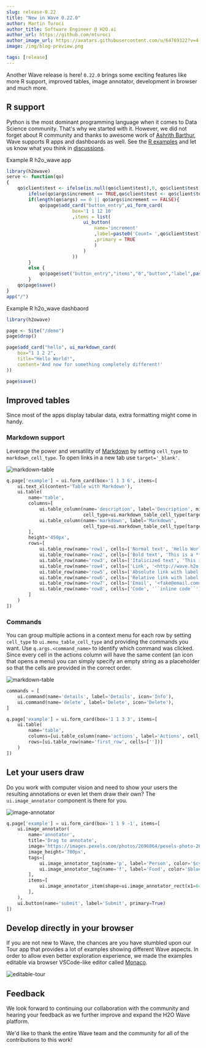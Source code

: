 ```yaml
---
slug: release-0.22
title: "New in Wave 0.22.0"
author: Martin Turoci
author_title: Software Engineer @ H2O.ai
author_url: https://github.com/mturoci
author_image_url: https://avatars.githubusercontent.com/u/64769322?v=4
image: /img/blog-preview.png

tags: [release]
---
```


Another Wave release is here! `0.22.0` brings some exciting features like more R support, improved tables, image annotator, development in browser and much more.

<!--truncate-->

## R support

Python is the most dominant programming language when it comes to Data Science community. That's why we started with it. However, we did not forget about R community and thanks to awesome work of [Ashrith Barthur](https://github.com/ashrith), Wave supports R apps and dashboards as well. See the [R examples](https://github.com/h2oai/wave/tree/master/r/R/examples) and let us know what you think in [discussions](https://github.com/h2oai/wave/discussions).


Example R h2o_wave app
```r
library(h2owave)
serve <- function(qo)
{
    qo$client$test <- ifelse(is.null(qo$client$test),0, qo$client$test)
        ifelse(qo$args$increment == TRUE,qo$client$test <- qo$client$test + 1,qo$client$test <- 0)
        if(length(qo$args) == 0 || qo$args$increment == FALSE){
            qo$page$add_card("button_entry",ui_form_card(
                        box='1 1 12 10'
                        ,items = list(
                            ui_button(
                                name='increment'
                                ,label=paste0('Count= ',qo$client$test)
                                ,primary = TRUE
                                )
                            )
                        ))
        }
        else {
            qo$page$set("button_entry","items","0","button","label",paste0("Count=",qo$client$test))
        }
    qo$page$save()
}
app("/")

```

Example R h2o_wave dashbaord

```r
library(h2owave)

page <- Site("/demo")
page$drop()

page$add_card("hello", ui_markdown_card(
    box="1 1 2 2",
    title="Hello World!",
    content='And now for something completely different!'
))

page$save()
```

## Improved tables

Since most of the apps display tabular data, extra formatting might come in handy.

### Markdown support

Leverage the power and versatility of [Markdown](https://www.markdownguide.org/) by setting `cell_type` to `markdown_cell_type`.
To open links in a new tab use `target='_blank'`.

![markdown-table](assets/2022-05-31/markdown-table.png)

```py
q.page['example'] = ui.form_card(box='1 1 3 6', items=[
    ui.text_xl(content='Table with Markdown'),
    ui.table(
        name='table',
        columns=[
            ui.table_column(name='description', label='Description', min_width='200',
                            cell_type=ui.markdown_table_cell_type(target='_blank')),
            ui.table_column(name='markdown', label='Markdown',
                            cell_type=ui.markdown_table_cell_type(target='_blank')),
        ],
        height='450px',
        rows=[
            ui.table_row(name='row1', cells=['Normal text', 'Hello World!']),
            ui.table_row(name='row2', cells=['Bold text', 'This is a **bold** text.']),
            ui.table_row(name='row3', cells=['Italicized text', 'This is a _italicized_ text.']),
            ui.table_row(name='row4', cells=['Link', '<http://wave.h2o.ai>']),
            ui.table_row(name='row5', cells=['Absolute link with label', '[Wave website](http://wave.h2o.ai/)']),
            ui.table_row(name='row6', cells=['Relative link with label', '[Go to /wave](/wave)']),
            ui.table_row(name='row7', cells=['Email', '<fake@email.com>']),
            ui.table_row(name='row8', cells=['Code', '``inline code``']),  # change to monospaced font
        ]
    )
])
```

### Commands

You can group multiple actions in a context menu for each row by setting `cell_type` to `ui.menu_table_cell_type` and providing the commands you want. Use `q.args.<command_name>` to identify which command was clicked. Since every cell in the actions column will have the same content (an icon that opens a menu) you can simply specify an empty string as a placeholder so that the cells are provided in the correct order.

![markdown-table](assets/2022-05-31/commands-table.png)

```py
commands = [
    ui.command(name='details', label='Details', icon='Info'),
    ui.command(name='delete', label='Delete', icon='Delete'),
]

q.page['example'] = ui.form_card(box='1 1 3 3', items=[
    ui.table(
        name='table',
        columns=[ui.table_column(name='actions', label='Actions', cell_type=ui.menu_table_cell_type(name='commands', commands=commands))],
        rows=[ui.table_row(name='first_row', cells=[''])] 
    )
])
```

## Let your users draw

Do you work with computer vision and need to show your users the resulting annotations or even let them draw their own? The `ui.image_annotator` component is there for you.

![image-annotator](assets/2022-05-31/image-annotator.png)

```py
q.page['example'] = ui.form_card(box='1 1 9 -1', items=[
    ui.image_annotator(
        name='annotator',
        title='Drag to annotate',
        image='https://images.pexels.com/photos/2696064/pexels-photo-2696064.jpeg?auto=compress&cs=tinysrgb&w=1260&h=750&dpr=1',
        image_height='700px',
        tags=[
            ui.image_annotator_tag(name='p', label='Person', color='$cyan'),
            ui.image_annotator_tag(name='f', label='Food', color='$blue'),
        ],
        items=[
            ui.image_annotator_item(shape=ui.image_annotator_rect(x1=649, y1=393, x2=383, y2=25), tag='p'),
        ],
    ),
    ui.button(name='submit', label='Submit', primary=True)
])
```

## Develop directly in your browser

If you are not new to Wave, the chances are you have stumbled upon our Tour app that provides a lot of examples showing different Wave aspects. In order to allow even better exploration experience, we made the examples editable via browser VSCode-like editor called [Monaco](https://microsoft.github.io/monaco-editor/).

![editable-tour](assets/2022-05-31/editable-tour.gif)

## Feedback

We look forward to continuing our collaboration with the community and hearing your feedback as we further improve and expand the H2O Wave platform.

We'd like to thank the entire Wave team and the community for all of the contributions to this work!
